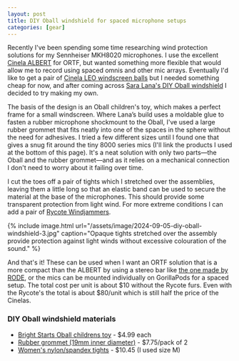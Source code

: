 ```yaml
---
layout: post
title: DIY Oball windshield for spaced microphone setups
categories: [gear]
---
```


Recently I've been spending some time researching wind protection solutions for my Sennheiser MKH8020 microphones. I use the excellent [Cinela ALBERT](https://www.cinela.fr/albert/ "Cinela ALBERT windshield") for ORTF, but wanted something more flexible that would allow me to record using spaced omnis and other mic arrays. <!--more-->Eventually I'd like to get a pair of [Cinela LEO windscreen balls](https://www.cinela.fr/leonard/ "Cinela LEO windscreen balls") but I needed something cheap for now, and after coming across [Sara Lana's DIY Oball windshield](https://saralana.xyz/windscreen "DIY windscreen with o-ball: A simple tutorial to do a windscreen for your microphone (⌀ 20mm), step by step") I decided to try making my own.

The basis of the design is an Oball children's toy, which makes a perfect frame for a small windscreen. Where Lana’s build uses a moldable glue to fasten a rubber microphone shockmount to the Oball, I've used a large rubber grommet that fits neatly into one of the spaces in the sphere without the need for adhesives. I tried a few different sizes until I found one that gives a snug fit around the tiny 8000 series mics (I'll link the products I used at the bottom of this page). It's a neat solution with only two parts—the Oball and the rubber grommet—and as it relies on a mechanical connection I don't need to worry about it failing over time.

I cut the toes off a pair of tights which I stretched over the assemblies, leaving them a little long so that an elastic band can be used to secure the material at the base of the microphones. This should provide some transparent protection from light wind. For more extreme conditions I can add a pair of [Rycote Windjammers](https://www.bhphotovideo.com/c/product/322367-REG/Rycote_021801_Windjammer_for_Baby_Ball.html "Rycote BBG Windjammer at B&H Photo Video").

{% include image.html url="/assets/image/2024-09-05-diy-oball-windshield-3.jpg" caption="Opaque tights stretched over the assembly provide protection against light winds without excessive colouration of the sound." %}

And that's it! These can be used when I want an ORTF solution that is a more compact than the ALBERT by using a stereo bar like [the one made by RODE](https://www.bhphotovideo.com/c/product/1383781-REG/rode_sb20_stereo_bar_high_quality_stereo_bar_for.html "RODE Stereo Bar at B&H Photo Video"), or the mics can be mounted individually on GorillaPods for a spaced setup. The total cost per unit is about $<!-- comment to escape markdown rendering $ symbol-->10 without the Rycote furs. Even with the Rycote's the total is about $<!-- comment to escape markdown rendering $ symbol-->80/unit which is still half the price of the Cinelas.

### DIY Oball windshield materials

- [Bright Starts Oball childrens toy](https://www.amazon.com/Bright-Starts-Oball-Easy-Grasp-Classic-Ball-BPA-Free-Age-Newborn/dp/B07QVLV349/ref=sr_1_1?dib=eyJ2IjoiMSJ9.56hTB6MN8hiJyL-4YdA1asUidFylroP6NpVJ8AHghFVE9n3lwpOjj07AnRAq4eKGsQANQWFeJMURj_4W7Bi_qYIhzpSphz55H933IQsc7tycKDjnhgWTEKpwtiaRFRcDuRyGTgv8gV3PFwvXUlXuGcSE_O8PqCJ0IXcBxkuCNUpNbDruXdQMFkHIZQ5E0A9RGfs6TzmttScoTKLjZvpFhjvcU72CRA_frUi_ffYvKZRHhjNrDlFQJlYqljpV2sU7FdWxwpXQPFD3JDAO6jLQ3BHRO3062CpHzcjl2ny2kOQ.qwfE_BrndQfKPXj5aoEtaCsAdl9OUZzd2Y92z1ptgNY&dib_tag=se&keywords=Bright%2BStarts%2BOball%2Bchildrens%2Btoy&qid=1725629026&sr=8-1&th=1) - $4.99 each
- [Rubber grommet (19mm inner diameter)](https://www.amazon.com/dp/B07HLRL35Q?ref=ppx_yo2ov_dt_b_fed_asin_title&th=1) - $7.75/pack of 2
- [Women's nylon/spandex tights](https://www.amazon.com/Hanes-Reflections-Womens-Opaque-Tights/dp/B07DLM2G6G/ref=sr_1_1?crid=38MGQW0YED5M0&dib=eyJ2IjoiMSJ9.D0yebC6m8xsOBYaQOUVBEhdomzmQqvlLoGbtW44SAC1t4ULziAStY_xwRaj-oNoobdxV2mH-GByJ6KNGmu_Fs0hW7iWm8wiX0daK31x8blKgKSAhVmGzx3-88cSezs2-Fzqz2xqdYg1A2F-RFZ03CZyJj2XkCr08-hDw1ORz6jpBHx50Vj7q-UGMm7BwsFVszzgd6YT23i4HHjV6ZH4wroGuLb5Hu-uMQ91g56f4SmDeXTALcJSUdEp1ry0V8qRMizXKDzk8tOedWUnG66qPZIaxQWUBVDW1bQG8dFch1p0.GmTL_tYQFpQ6X7qmaE-nXYMRZrSVtq_SLgRVfYUf0g0&dib_tag=se&keywords=hanes+opaque+womens+tights&qid=1725629875&sprefix=hanes+opaque+womens+tights%2Caps%2C116&sr=8-1) - $10.45 (I used size M)
